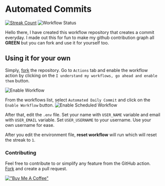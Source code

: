 # Automated Commits 

  [![Streak Count](http://api.achyut.com.np/api/streak/249/badge)](https://achyut.com.np)
  ![Workflow Status](https://github.com/achyutkneupane/automated-commits/actions/workflows/master.yml/badge.svg)

Hello there, 
I have created this workflow repository that creates a commit everyday. I made out this for fun to make my github contribution graph all **GREEN** but you can fork and use it for yourself too. 

## Using it for your own 
Simply, [fork](https://github.com/achyutkneupane/automated-commits/fork) the repository.
Go to ```Actions``` tab and enable the workflow action by clicking on the ```I understand my workflows, go ahead and enable them``` button. 

![Enable Workflow](https://user-images.githubusercontent.com/30431426/177035472-243504fe-43ea-4748-9eb7-0a5833cd446e.png) 

From the workflows list, select `Automated Daily Commit` and click on the ```Enable Workflow``` button. 
![Enable Scheduled Workflow](https://user-images.githubusercontent.com/30431426/177035461-e745bbe3-39e5-4844-847c-966b2963b345.png) 

After that, edit the `.env` file. Set your name with `USER_NAME` variable and email with `USER_EMAIL` variable. 
Set `USER_USERNAME` to your username. Use your own username for ease. 

After you edit the environment file, **reset workflow** will run which will reset the streak to `1`. 
### Contributing 
Feel free to contribute to or simplify any feature from the GitHub action. [Fork](https://github.com/achyutkneupane/automated-commits/fork) and create a pull request. 
 
[!["Buy Me A Coffee"](https://cdn.buymeacoffee.com/assets/img/home-page-v3/bmc-new-logo.png)](https://www.buymeacoffee.com/achyutn) 